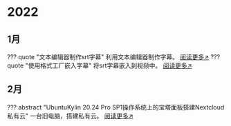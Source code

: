 # 2022

## 1月
??? quote "文本编辑器制作srt字幕"
    利用文本编辑器制作字幕。
    [阅读更多↗](./1.md)
??? quote  "使用格式工厂嵌入字幕"
    将srt字幕嵌入到视频中。
    [阅读更多↗](./2.md)
## 2月
??? abstract "UbuntuKylin 20.24 Pro SP1操作系统上的宝塔面板搭建Nextcloud私有云"
    一台旧电脑，搭建私有云。
    [阅读更多↗](./3.md)
